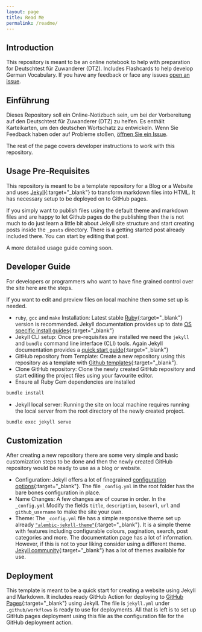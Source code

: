 ```yaml
---
layout: page
title: Read Me
permalink: /readme/
---
```


## Introduction
This repository is meant to be an online notebook to help with preparation for Deutschtest für Zuwanderer (DTZ). Includes Flashcards to help develop German Vocabulary. 
If you have any feedback or face any issues [open an issue](https://github.com/vshanbha/DTZNotizbuch/issues/new?template=issue_template.md).

## Einführung
Dieses Repository soll ein Online-Notizbuch sein, um bei der Vorbereitung auf den Deutschtest für Zuwanderer (DTZ) zu helfen. Es enthält Karteikarten, um den deutschen Wortschatz zu entwickeln.
Wenn Sie Feedback haben oder auf Probleme stoßen, [öffnen Sie ein Issue](https://github.com/vshanbha/DTZNotizbuch/issues/new?template=issue_template.md).

The rest of the page covers developer instructions to work with this repository. 


## Usage Pre-Requisites
This repository is meant to be a template repository for a Blog or a Website and uses [Jekyll](https://jekyllrb.com/docs/){:target="_blank"} to transform markdown files into HTML. It has necessary setup to be deployed on to GitHub pages.

If you simply want to publish files using the default theme and markdown files and are happy to let Github pages do the publishing then the is not much to do just learn a little bit about Jekyll site structure and start creating posts inside the `_posts` directory. There is a getting started post already included there. You can start by editing that post.

A more detailed usage guide coming soon.

## Developer Guide
For developers or programmers who want to have fine grained control over the site here are the steps. 

If you want to edit and preview files on local machine then some set up is needed.
- `ruby`, `gcc` and `make` Installation: Latest stable [Ruby](https://www.ruby-lang.org/en/downloads/){:target="_blank"} version is recommended. Jekyll documentation provides up to date [OS specific install guides](https://jekyllrb.com/docs/installation){:target="_blank"}
- Jekyll CLI setup: Once pre-requisites are installed we need the `jekyll` and `bundle` command line interface (CLI) tools. Again Jekyll documentation provides a [quick start guide](https://jekyllrb.com/docs/#instructions){:target="_blank"}
- GitHub repository from Template: Create a new repository using this repository as a template with [Github templates](https://github.com/new?template_name=github_jekyll_pages_demo&template_owner=vshanbha){:target="_blank"}. 
- Clone GitHub repository: Clone the newly created GitHub repository and start editing the project files using your favourite editor.
- Ensure all Ruby Gem dependencies are installed
```bash
bundle install
```
- Jekyll local server: Running the site on local machine requires running the local server from the root directory of the newly created project.
```bash
bundle exec jekyll serve
```
## Customization
After creating a new repository there are some very simple and basic customization steps to be done and then the newly created GitHub repository would be ready to use as a blog or website. 
- Configuration: Jekyll offers a lot of finegrained [configuration options](https://jekyllrb.com/docs/configuration/){:target="_blank"}. The file `_config.yml` in the root folder has the bare bones configuration in place. 
- Name Changes: A few changes are of course in order. In the `_config.yml` Modify the fields `title`, `description`, `baseurl`, `url` and `github_username` to make the site your own.
- Theme: The `_config.yml` file has a simple responsive theme set up already [`"alembic-jekyll-theme"`](https://github.com/daviddarnes/alembic){:target="_blank"}. It is a simple theme with features including configurable colours, pagination, search, post categories and more. The documentation page has a lot of information. However, if this is not to your liking consider using a different theme. [Jekyll community](https://jekyllrb.com/docs/themes/){:target="_blank"} has a lot of themes available for use. 

## Deployment 
This template is meant to be a quick start for creating a website using Jekyll and Markdown. It includes ready GitHub Action for deploying to [GitHub Pages](https://pages.github.com/){:target="_blank"} using Jekyll. The file is `jekyll.yml` under `.github/workflows` is ready to use for deployments. All that is left is to set up GitHub pages deployment using this file as the configuration file for the GitHub deployment action.  
